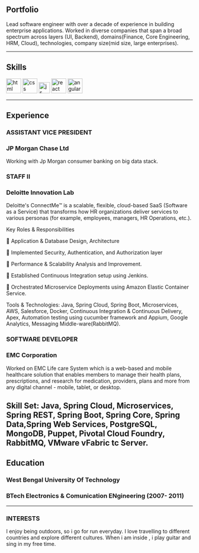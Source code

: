 ## Portfolio

Lead software engineer with over a decade of experience in building enterprise applications. Worked in diverse companies that span a broad spectrum across layers (UI, Backend), domains(Finance, Core Engineering, HRM, Cloud), technologies, company size(mid size, large enterprises).

---

## Skills

<p align='left'>
  <img src="https://upload.wikimedia.org/wikipedia/commons/thumb/6/61/HTML5_logo_and_wordmark.svg/2048px-HTML5_logo_and_wordmark.svg.png" alt="html" width="40" height="40">
  <img src='https://upload.wikimedia.org/wikipedia/commons/thumb/d/d5/CSS3_logo_and_wordmark.svg/1200px-CSS3_logo_and_wordmark.svg.png' alt="css" width="40" height="40">
  <img src='https://upload.wikimedia.org/wikipedia/commons/6/6a/JavaScript-logo.png' height='30' width='auto' alt="js">
   <img src="https://upload.wikimedia.org/wikipedia/commons/thumb/a/a7/React-icon.svg/1280px-React-icon.svg.png" alt="react" width="auto" height="40"/>
   <img src="https://angular.io/assets/images/logos/angular/angular.svg" alt="angular" width="40" height="40"/>
</p>

---

## Experience

### **ASSISTANT VICE PRESIDENT**
### JP Morgan Chase Ltd

Working with Jp Morgan consumer banking on big data stack.

### **STAFF II**
### Deloitte Innovation Lab
Deloitte's ConnectMe™ is a scalable, flexible, cloud-based SaaS (Software as a Service) that transforms how HR organizations deliver services to various personas (for example, employees, managers, HR Operations, etc.).

Key Roles & Responsibilities

 Application & Database Design, Architecture

 Implemented Security, Authentication, and Authorization layer

 Performance & Scalability Analysis and Improvement.

 Established Continuous Integration setup using Jenkins.

 Orchestrated Microservice Deployments using Amazon Elastic Container Service.


Tools & Technologies: Java, Spring Cloud, Spring Boot, Microservices, AWS, Salesforce, Docker, Continuous Integration & Continuous Delivery, Apex, Automation testing using cucumber framework and Appium, Google Analytics, Messaging Middle-ware(RabbitMQ).

### **SOFTWARE DEVELOPER**
### EMC Corporation

Worked on EMC Life care System which is a web-based and mobile healthcare solution that enables members to manage their health plans, prescriptions, and research for medication, providers, plans and more from any digital channel - mobile, tablet, or desktop.

Skill Set: Java, Spring Cloud, Microservices, Spring REST, Spring Boot, Spring Core, Spring Data,Spring Web Services, PostgreSQL, MongoDB, Puppet, Pivotal Cloud Foundry, RabbitMQ, VMware vFabric tc Server.
---

## Education

### **West Bengal University Of Technology**
### BTech Electronics & Comunication ENgineering (2007- 2011)

---

### INTERESTS

I enjoy being outdoors, so i go for run everyday. I love travelling to different countries and explore different cultures. When i am inside , i play guitar and sing in my free time.
